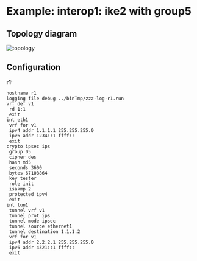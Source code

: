 # Example: interop1: ike2 with group5

## **Topology diagram**

![topology](/img/intop1-ike211.tst.png)

## **Configuration**

**r1:**
```
hostname r1
logging file debug ../binTmp/zzz-log-r1.run
vrf def v1
 rd 1:1
 exit
int eth1
 vrf for v1
 ipv4 addr 1.1.1.1 255.255.255.0
 ipv6 addr 1234::1 ffff::
 exit
crypto ipsec ips
 group 05
 cipher des
 hash md5
 seconds 3600
 bytes 67108864
 key tester
 role init
 isakmp 2
 protected ipv4
 exit
int tun1
 tunnel vrf v1
 tunnel prot ips
 tunnel mode ipsec
 tunnel source ethernet1
 tunnel destination 1.1.1.2
 vrf for v1
 ipv4 addr 2.2.2.1 255.255.255.0
 ipv6 addr 4321::1 ffff::
 exit
```
